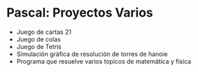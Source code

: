 # Pascal: Proyectos Varios

* Juego de cartas 21
* Juego de colas
* Juego de Tetris
* Simulación gráfica de resolución de torres de hanoie
* Programa que resuelve varios topicos de matemática y física